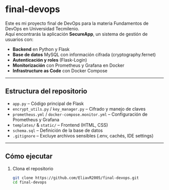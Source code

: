 # final-devops

Este es mi proyecto final de DevOps para la materia Fundamentos de DevOps en Universidad Tecmilenio.  
Aquí encontrarás la aplicación **SecureApp**, un sistema de gestión de usuarios con:

- **Backend** en Python y Flask  
- **Base de datos** MySQL con información cifrada (cryptography.fernet)  
- **Autenticación y roles** (Flask-Login)  
- **Monitorización** con Prometheus y Grafana en Docker  
- **Infrastructure as Code** con Docker Compose  

---

## Estructura del repositorio

- `app.py` – Código principal de Flask  
- `encrypt_utils.py` / `key_manager.py` – Cifrado y manejo de claves  
- `prometheus.yml` / `docker-compose.monitor.yml` – Configuración de Prometheus y Grafana  
- `templates/` & `static/` – Frontend (HTML, CSS)  
- `schema.sql` – Definición de la base de datos  
- `.gitignore` – Excluye archivos sensibles (.env, cachés, IDE settings)  

---

## Cómo ejecutar

1. Clona el repositorio  
   ```bash
   git clone https://github.com/EliavR2005/final-devops.git
   cd final-devops
